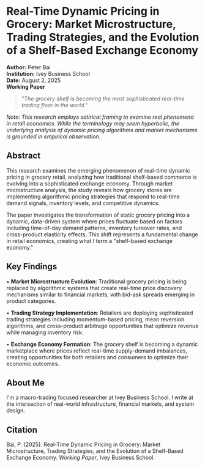 # Real-Time Dynamic Pricing in Grocery: Market Microstructure, Trading Strategies, and the Evolution of a Shelf-Based Exchange Economy

**Author:** Peter Bai  
**Institution:** Ivey Business School  
**Date:** August 2, 2025  
**Working Paper**

> *"The grocery shelf is becoming the most sophisticated real-time trading floor in the world."*

*Note: This research employs satirical framing to examine real phenomena in retail economics. While the terminology may seem hyperbolic, the underlying analysis of dynamic pricing algorithms and market mechanisms is grounded in empirical observation.*

## Abstract

This research examines the emerging phenomenon of real-time dynamic pricing in grocery retail, analyzing how traditional shelf-based commerce is evolving into a sophisticated exchange economy. Through market microstructure analysis, the study reveals how grocery stores are implementing algorithmic pricing strategies that respond to real-time demand signals, inventory levels, and competitive dynamics.

The paper investigates the transformation of static grocery pricing into a dynamic, data-driven system where prices fluctuate based on factors including time-of-day demand patterns, inventory turnover rates, and cross-product elasticity effects. This shift represents a fundamental change in retail economics, creating what I term a "shelf-based exchange economy."

## Key Findings

• **Market Microstructure Evolution**: Traditional grocery pricing is being replaced by algorithmic systems that create real-time price discovery mechanisms similar to financial markets, with bid-ask spreads emerging in product categories.

• **Trading Strategy Implementation**: Retailers are deploying sophisticated trading strategies including momentum-based pricing, mean reversion algorithms, and cross-product arbitrage opportunities that optimize revenue while managing inventory risk.

• **Exchange Economy Formation**: The grocery shelf is becoming a dynamic marketplace where prices reflect real-time supply-demand imbalances, creating opportunities for both retailers and consumers to optimize their economic outcomes.

## About Me

I'm a macro-trading focused researcher at Ivey Business School. I write at the intersection of real-world infrastructure, financial markets, and system design.

## Citation

Bai, P. (2025). Real-Time Dynamic Pricing in Grocery: Market Microstructure, Trading Strategies, and the Evolution of a Shelf-Based Exchange Economy. *Working Paper*, Ivey Business School.